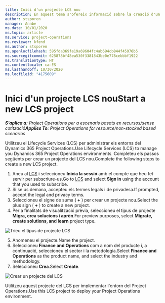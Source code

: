 ```yaml
---
title: Inici d'un projecte LCS nou
description: En aquest tema s'ofereix informació sobre la creació d'un projecte nou al LCS per a l'entorn del Project Operations.
author: stsporen
manager: Annbe
ms.date: 10/01/2020
ms.topic: article
ms.service: project-operations
ms.reviewer: kfend
ms.author: stsporen
ms.openlocfilehash: 595fda369fe19a69604fc4ab694cb844f45076b5
ms.sourcegitcommit: 625878bf48ea530f3381843be0e778cebbbf1922
ms.translationtype: HT
ms.contentlocale: ca-ES
ms.lasthandoff: 10/30/2020
ms.locfileid: "4175609"
---
```

# <a name="start-a-new-lcs-project"></a><span data-ttu-id="a7d03-103">Inici d'un projecte LCS nou</span><span class="sxs-lookup"><span data-stu-id="a7d03-103">Start a new LCS project</span></span>

<span data-ttu-id="a7d03-104">_**S'aplica a:** Project Operations per a escenaris basats en recursos/sense cotització_</span><span class="sxs-lookup"><span data-stu-id="a7d03-104">_**Applies To:** Project Operations for resource/non-stocked based scenarios_</span></span>

<span data-ttu-id="a7d03-105">Utilitzeu el Lifecycle Services (LCS) per administrar els entorns del Dynamics 365 Project Operations.</span><span class="sxs-lookup"><span data-stu-id="a7d03-105">Use Lifecycle Services (LCS) to manage you Dynamics 365 Project Operations environments.</span></span> <span data-ttu-id="a7d03-106">Completeu els passos següents per crear un projecte del LCS nou.</span><span class="sxs-lookup"><span data-stu-id="a7d03-106">Complete the following steps to create a new LCS project.</span></span>

1. <span data-ttu-id="a7d03-107">Aneu al [LCS](https://lcs.dynamics.com/Logon/Index) i seleccioneu **Inicia la sessió** amb el compte que heu fet servir per subscriure-us.</span><span class="sxs-lookup"><span data-stu-id="a7d03-107">Go to [LCS](https://lcs.dynamics.com/Logon/Index) and select **Sign in** using the account that you used to subscribe.</span></span>
2. <span data-ttu-id="a7d03-108">Si se us demana, accepteu els termes legals i de privadesa.</span><span class="sxs-lookup"><span data-stu-id="a7d03-108">If prompted, accept the legal and privacy terms.</span></span>
3. <span data-ttu-id="a7d03-109">Seleccioneu el signe de suma ( **+** ) per crear un projecte nou.</span><span class="sxs-lookup"><span data-stu-id="a7d03-109">Select the plus sign ( **+** ) to create a new project.</span></span>
4. <span data-ttu-id="a7d03-110">Per a finalitats de visualització prèvia, seleccioneu el tipus de projecte **Migra, crea solucions i aprèn**.</span><span class="sxs-lookup"><span data-stu-id="a7d03-110">For preview purposes, select **Migrate, create solutions, and learn** project type.</span></span>

  ![Trieu el tipus de projecte LCS](./media/create-lcs-1.png)

5. <span data-ttu-id="a7d03-112">Anomeneu el projecte.</span><span class="sxs-lookup"><span data-stu-id="a7d03-112">Name the project.</span></span> 
6. <span data-ttu-id="a7d03-113">Seleccioneu **Finance and Operations** com a nom del producte i, a continuació, seleccioneu el sector i la metodologia.</span><span class="sxs-lookup"><span data-stu-id="a7d03-113">Select **Finance and Operations** as the product name, and select the industry and methodology.</span></span> 
7. <span data-ttu-id="a7d03-114">Seleccioneu **Crea**.</span><span class="sxs-lookup"><span data-stu-id="a7d03-114">Select **Create**.</span></span>

![Crear un projecte del LCS](./media/create-lcs-2.png)

<span data-ttu-id="a7d03-116">Utilitzeu aquest projecte del LCS per implementar l'entorn del Project Operations.</span><span class="sxs-lookup"><span data-stu-id="a7d03-116">Use this LCS project to deploy your Project Operations environment.</span></span>

